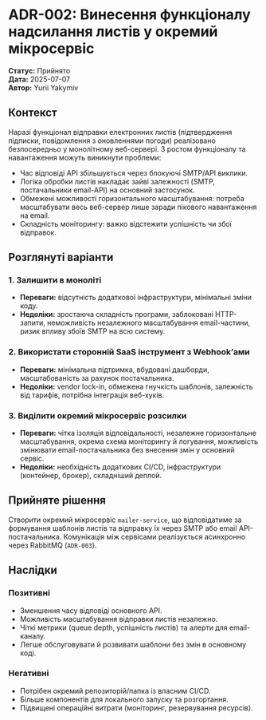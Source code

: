 # ADR-002: Винесення функціоналу надсилання листів у окремий мікросервіс

**Статус:** Прийнято  
**Дата:** 2025-07-07  
**Автор:** Yurii Yakymiv  

## Контекст
Наразі функціонал відправки електронних листів (підтвердження підписки, повідомлення з оновленнями погоди) реалізовано безпосередньо у монолітному веб-сервері. З ростом функціоналу та навантаження можуть виникнути проблеми:
- Час відповіді API збільшується через блокуючі SMTP/API виклики.
- Логіка обробки листів накладає зайві залежності (SMTP, постачальники email-API) на основний застосунок.
- Обмежені можливості горизонтального масштабування: потреба масштабувати весь веб-сервер лише заради пікового навантаження на email.
- Складність моніторингу: важко відстежити успішність чи збої відправок.

## Розглянуті варіанти

### 1. Залишити в моноліті
- **Переваги:** відсутність додаткової інфраструктури, мінімальні зміни коду.
- **Недоліки:** зростаюча складність програми, заблоковані HTTP-запити, неможливість незалежного масштабування email-частини, ризик впливу збоїв SMTP на всю систему.

### 2. Використати сторонній SaaS інструмент з Webhookʼами
- **Переваги:** мінімальна підтримка, вбудовані дашборди, масштабованість за рахунок постачальника.
- **Недоліки:** vendor lock-in, обмежена гнучкість шаблонів, залежність від тарифів, потрібна інтеграція веб-хуків.

### 3. Виділити окремий мікросервіс розсилки
- **Переваги:** чітка ізоляція відповідальності, незалежне горизонтальне масштабування, окрема схема моніторингу й логування, можливість змінювати email-постачальника без внесення змін у основний сервіс.
- **Недоліки:** необхідність додаткових CI/CD, інфраструктури (контейнер, брокер), складніший деплой.

## Прийняте рішення
Створити окремий мікросервіс `mailer-service`, що відповідатиме за формування шаблонів листів та відправку їх через SMTP або email API-постачальника. Комунікація між сервісами реалізується асинхронно через RabbitMQ (`ADR-003`).

## Наслідки

### Позитивні
- Зменшення часу відповіді основного API.
- Можливість масштабування відправки листів незалежно.
- Чіткі метрики (queue depth, успішність листів) та алерти для email-каналу.
- Легше обслуговувати й розвивати шаблони без змін в основному коді.

### Негативні
- Потрібен окремий репозиторій/папка із власним CI/CD.
- Більше компонентів для локального запуску та розгортання.
- Підвищені операційні витрати (моніторинг, резервування ресурсів).
